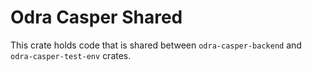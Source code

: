 # Odra Casper Shared

This crate holds code that is shared between `odra-casper-backend` and `odra-casper-test-env` crates.

